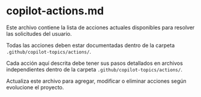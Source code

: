 # copilot-actions.md

Este archivo contiene la lista de acciones actuales disponibles para resolver las solicitudes del usuario.

Todas las acciones deben estar documentadas dentro de la carpeta `.github/copilot-topics/actions/`.

Cada acción aquí descrita debe tener sus pasos detallados en archivos independientes dentro de la carpeta `.github/copilot-topics/actions/`.

Actualiza este archivo para agregar, modificar o eliminar acciones según evolucione el proyecto.
